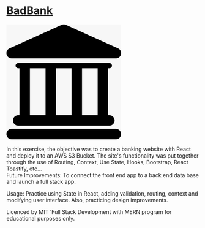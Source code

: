 # [BadBank](https://danilocanuto.github.io/BadBank/)
<file src="index.html"/>
<img src= "src/assets/images/bank.jpeg" width='300'/>

In this exercise, the objective was to create a banking website with React and deploy it to an AWS S3 Bucket. The site's functionality was put together through the use of Routing, Context, Use State, Hooks, Bootstrap, React Toastify, etc...  
Future Improvements: To connect the front end app to a back end data base and launch a full stack app.

Usage: Practice using State in React, adding validation, routing, context and modifying user interface. Also, practicing design improvements. 

Licenced by MIT 'Full Stack Development with MERN program for educational purposes only.
